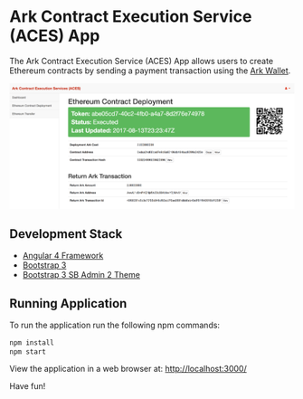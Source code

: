 # Ark Contract Execution Service (ACES) App

The Ark Contract Execution Service (ACES) App allows users to create Ethereum
contracts by sending a payment transaction using the [Ark Wallet](https://github.com/ArkEcosystem/ark-desktop).

![Screenshot](docs/screenshot.png)

## Development Stack

- [Angular 4 Framework](https://angular.io/)
- [Bootstrap 3](http://getbootstrap.com/)
- [Bootstrap 3 SB Admin 2 Theme](https://blackrockdigital.github.io/startbootstrap-sb-admin-2/)

## Running Application

To run the application run the following npm commands:

```
npm install
npm start
```

View the application in a web browser at: [http://localhost:3000/](http://localhost:3000/)

Have fun! 